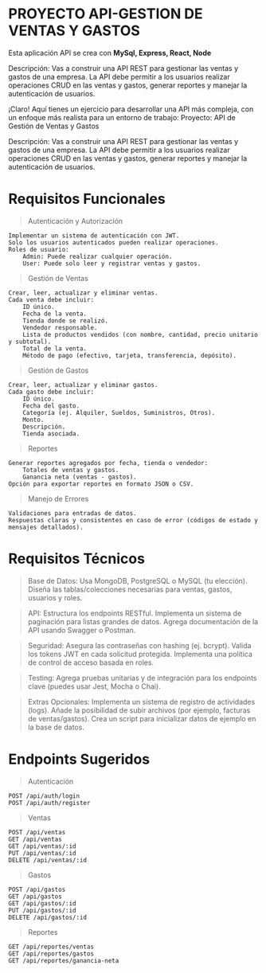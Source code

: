 # PROYECTO API-GESTION DE VENTAS Y GASTOS

Esta aplicación API se crea con **MySql, Express, React, Node**

Descripción: Vas a construir una API REST para gestionar las ventas y gastos de una empresa. La API debe permitir a los usuarios realizar operaciones CRUD en las ventas y gastos, generar reportes y manejar la autenticación de usuarios.

¡Claro! Aquí tienes un ejercicio para desarrollar una API más compleja, con un enfoque más realista para un entorno de trabajo:
Proyecto: API de Gestión de Ventas y Gastos

Descripción: Vas a construir una API REST para gestionar las ventas y gastos de una empresa. La API debe permitir a los usuarios realizar operaciones CRUD en las ventas y gastos, generar reportes y manejar la autenticación de usuarios.

# Requisitos Funcionales
> Autenticación y Autorización

    Implementar un sistema de autenticación con JWT.
    Solo los usuarios autenticados pueden realizar operaciones.
    Roles de usuario:
        Admin: Puede realizar cualquier operación.
        User: Puede solo leer y registrar ventas y gastos.

> Gestión de Ventas

    Crear, leer, actualizar y eliminar ventas.
    Cada venta debe incluir:
        ID único.
        Fecha de la venta.
        Tienda donde se realizó.
        Vendedor responsable.
        Lista de productos vendidos (con nombre, cantidad, precio unitario y subtotal).
        Total de la venta.
        Método de pago (efectivo, tarjeta, transferencia, depósito).

> Gestión de Gastos

    Crear, leer, actualizar y eliminar gastos.
    Cada gasto debe incluir:
        ID único.
        Fecha del gasto.
        Categoría (ej. Alquiler, Sueldos, Suministros, Otros).
        Monto.
        Descripción.
        Tienda asociada.

> Reportes

    Generar reportes agregados por fecha, tienda o vendedor:
        Totales de ventas y gastos.
        Ganancia neta (ventas - gastos).
    Opción para exportar reportes en formato JSON o CSV.

> Manejo de Errores

    Validaciones para entradas de datos.
    Respuestas claras y consistentes en caso de error (códigos de estado y mensajes detallados).

# Requisitos Técnicos
> Base de Datos:
    Usa MongoDB, PostgreSQL o MySQL (tu elección).
    Diseña las tablas/colecciones necesarias para ventas, gastos, usuarios y roles.

> API:
    Estructura los endpoints RESTful.
    Implementa un sistema de paginación para listas grandes de datos.
    Agrega documentación de la API usando Swagger o Postman.

> Seguridad:
    Asegura las contraseñas con hashing (ej. bcrypt).
    Valida los tokens JWT en cada solicitud protegida.
    Implementa una política de control de acceso basada en roles.

> Testing:
    Agrega pruebas unitarias y de integración para los endpoints clave (puedes usar Jest, Mocha o Chai).

> Extras Opcionales:
    Implementa un sistema de registro de actividades (logs).
    Añade la posibilidad de subir archivos (por ejemplo, facturas de ventas/gastos).
    Crea un script para inicializar datos de ejemplo en la base de datos.

# Endpoints Sugeridos
> Autenticación

    POST /api/auth/login
    POST /api/auth/register

> Ventas

    POST /api/ventas
    GET /api/ventas
    GET /api/ventas/:id
    PUT /api/ventas/:id
    DELETE /api/ventas/:id

> Gastos

    POST /api/gastos
    GET /api/gastos
    GET /api/gastos/:id
    PUT /api/gastos/:id
    DELETE /api/gastos/:id

> Reportes

    GET /api/reportes/ventas
    GET /api/reportes/gastos
    GET /api/reportes/ganancia-neta
